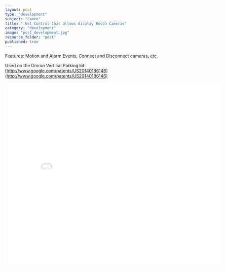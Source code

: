 ```yaml
---
layout: post
type: "development"
subject: "Cameo"
title: ".Net Control that allows display Bosch Cameras"
category: "development"
image: "post_development.jpg"
resource_folder: "post"
published: true
---
```


Features: Motion and Alarm Events, Connect and Disconnect cameras, etc.

Used on the Omron Vertical Parking lot: [http://www.google.com/patents/US20140186146](http://www.google.com/patents/US20140186146)

<iframe width="700" height="600" src="//www.youtube.com/embed/RMs73BJv088" frameborder="0" allowfullscreen></iframe>
